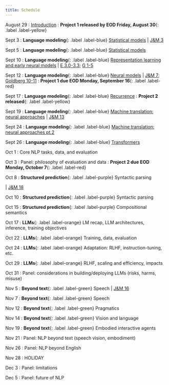 ```yaml
---
title: Schedule
---
```


August 29
: [Introduction](slides/intro.pdf)
: **Project 1 released by EOD Friday, August 30**{: .label .label-yellow}

Sept 3
: **Language modeling**{: .label .label-blue}
[Statistical models](slides/lm.pdf)
| [J&M 3](https://web.stanford.edu/~jurafsky/slp3/3.pdf)

Sept 5
: **Language modeling**{: .label .label-blue}
[Statistical models](slides/lm.pdf)

Sept 10
: **Language modeling**{: .label .label-blue}
[Representation learning and early neural models](slides/lm.pdf)
| [E 3.0-3.3](https://github.com/jacobeisenstein/gt-nlp-class/blob/master/notes/eisenstein-nlp-notes.pdf); [G 1-5](http://u.cs.biu.ac.il/~yogo/nnlp.pdf)

Sept 12
: **Language modeling**{: .label .label-blue}
[Neural models](slides/lm2.pdf)
| [J&M 7](https://web.stanford.edu/~jurafsky/slp3/7.pdf); [Goldberg 10-11](http://u.cs.biu.ac.il/~yogo/nnlp.pdf)
: **Project 1 due EOD Monday, September 16**{: .label .label-red}

Sept 17
: **Language modeling**{: .label .label-blue} 
[Recurrence](slides/lm3.pdf)
: **Project 2 released**{: .label .label-yellow}
<!-- : **New enrollments are processed**{: .label .label-yellow} -->

Sept 19
: **Language modeling**{: .label .label-blue} 
[Machine translation: neural approaches](slides/09-19-mt.pdf)
| [J&M 13](https://web.stanford.edu/~jurafsky/slp3/13.pdf)

Sept 24
: **Language modeling**{: .label .label-blue} 
[Machine translation: neural approaches pt.2](slides/mt2.pdf)

Sept 26
: **Language modeling**{: .label .label-blue} 
[Transformers](slides/9_26_mt.pdf)

Oct 1
: Core NLP tasks, data, and evaluation

Oct 3
: Panel: philosophy of evaluation and data
: **Project 2 due EOD Monday, October 7**{: .label .label-red}

Oct 8
: **Structured prediction**{: .label .label-purple} Syntactic parsing
<!-- : **Project 2 due EOD**{: .label .label-red} -->
<!-- : **Project 3 released**{: .label .label-yellow} -->
| [J&M 18](https://web.stanford.edu/~jurafsky/slp3/18.pdf)

Oct 10
: **Structured prediction**{: .label .label-purple} Syntactic parsing

Oct 15
: **Structured prediction**{: .label .label-purple} Compositional semantics

Oct 17
: **LLMs**{: .label .label-orange} LM recap, LLM architectures, inference, training objectives

Oct 22
: **LLMs**{: .label .label-orange} Training, data, evaluation

Oct 24
: **LLMs**{: .label .label-orange} Adaptation: RLHF, instruction-tuning, etc.
<!-- : **Project 3 due EOD**{: .label .label-red} -->
<!-- : **Project 4 released**{: .label .label-yellow} -->

Oct 29
: **LLMs**{: .label .label-orange} RLHF, scaling and efficiency, impacts

Oct 31
: Panel: considerations in building/deploying LLMs (risks, harms, misuse)

Nov 5
: **Beyond text**{: .label .label-green} Speech
| [J&M 16](https://web.stanford.edu/~jurafsky/slp3/16.pdf)

Nov 7
: **Beyond text**{: .label .label-green} Speech

Nov 12
: **Beyond text**{: .label .label-green} Pragmatics

Nov 14
: **Beyond text**{: .label .label-green} Vision and language
<!-- : **Project 4 due EOD**{: .label .label-red} -->
<!-- : **Project 5 released**{: .label .label-yellow} -->

Nov 19
: **Beyond text**{: .label .label-green} Embodied interactive agents

Nov 21
: Panel: NLP beyond text (speech vision, embodiment)

Nov 26
: Panel: NLP beyond English

Nov 28
: HOLIDAY

Dec 3
: Panel: limitations

Dec 5
: Panel: future of NLP
<!-- : **Project 5 due EOD**{: .label .label-red} -->
